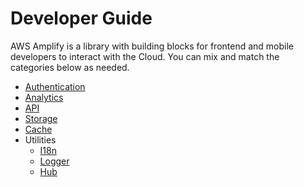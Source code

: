# Developer Guide

AWS Amplify is a library with building blocks for frontend and mobile developers to interact with the Cloud. You can mix and match the categories below as needed.

* [Authentication](authentication_guide.md)
* [Analytics](analytics_guide.md)
* [API](api_guide.md)
* [Storage](storage_guide.md)
* [Cache](cache_guide.md)
* Utilities
  - [I18n](i18n_guide.md)
  - [Logger](logger_guide.md)
  - [Hub](hub_guide.md)
